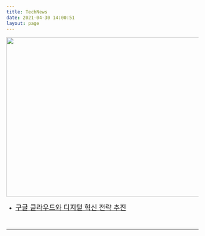 ```yaml
---
title: TechNews
date: 2021-04-30 14:00:51
layout: page
---
```

<img src="https://www.linkpicture.com/q/qwe.jpg" border=0 width="1100" height="420">


* <a href="/2021/05/04/news1/" role="button"><font size="4">구글 클라우드와 디지털 혁신 전략 추진</font></a>
<p>&nbsp;</p>

* * *